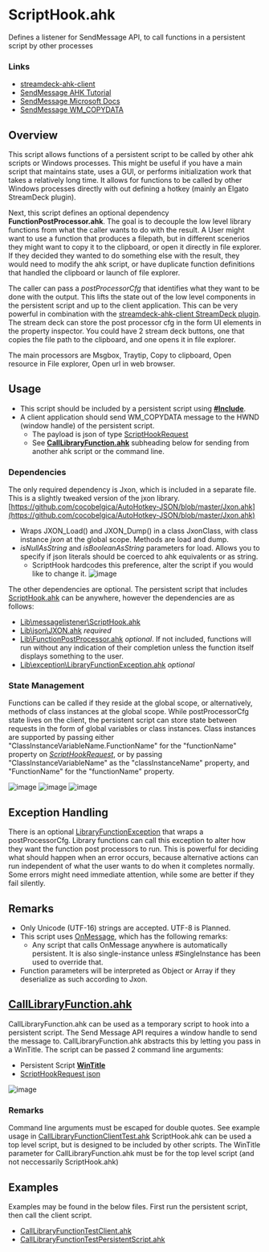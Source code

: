 # ScriptHook.ahk
Defines a listener for SendMessage API, to call functions in a persistent script by other processes

### Links
  * [streamdeck-ahk-client](https://github.com/SheriffBuzz/streamdeck-ahk-client)
  * [SendMessage AHK Tutorial](https://www.autohotkey.com/docs/misc/SendMessage.htm)
  * [SendMessage Microsoft Docs](https://docs.microsoft.com/en-us/windows/win32/api/winuser/nf-winuser-sendmessage)
  * [SendMessage WM_COPYDATA](https://docs.microsoft.com/en-us/windows/win32/dataxchg/wm-copydata)

## Overview

This script allows functions of a persistent script to be called by other ahk scripts or Windows processes. This might be useful if you have a main script that maintains state, uses a GUI, or performs initialization work that takes a relatively long time. It allows for functions to be called by other Windows processes directly with out defining a hotkey (mainly an Elgato StreamDeck plugin).

Next, this script defines an optional dependency **FunctionPostProcessor.ahk**. The goal is to decouple the low level library functions from what the caller wants to do with the result. A User might want to use a function that produces a filepath, but in different scenerios they might want to copy it to the clipboard, or open it directly in file explorer. If they decided they wanted to do something else with the result, they would need to modify the ahk script, or have duplicate function definitions that handled the clipboard or launch of file explorer.

The caller can pass a *postProcessorCfg* that identifies what they want to be done with the output. This lifts the state out of the low level components in the persistent script and up to the client application. This can be very powerful in combination with the [streamdeck-ahk-client StreamDeck plugin](https://github.com/SheriffBuzz/streamdeck-ahk-client). The stream deck can store the post processor cfg in the form UI elements in the property inspector. You could have 2 stream deck buttons, one that copies the file path to the clipboard, and one opens it in file explorer.

The main processors are Msgbox, Traytip, Copy to clipboard, Open resource in File explorer, Open url in web browser.

## Usage
  * This script should be included by a persistent script using **[#Include](https://www.autohotkey.com/docs/commands/_Include.htm)**.
  * A client application should send WM_COPYDATA message to the HWND (window handle) of the persistent script.
    * The payload is json of type [ScriptHookRequest](/resources/test/ScriptHookRequest.json)
    * See [**CallLibraryFunction.ahk**](#CallLibraryFunction.ahk) subheading below for sending from another ahk script or the command line.

### Dependencies
The only required dependency is Jxon, which is included in a separate file. This is a slightly tweaked version of the jxon library.
[https://github.com/cocobelgica/AutoHotkey-JSON/blob/master/Jxon.ahk](https://github.com/cocobelgica/AutoHotkey-JSON/blob/master/Jxon.ahk)
  - Wraps JXON_Load() and JXON_Dump() in a class JxonClass, with class instance *jxon* at the global scope. Methods are load and dump.
  - *isNullAsString* and *isBooleanAsString* parameters for load. Allows you to specify if json literals should be coerced to ahk equivalents or as string.
    - ScriptHook hardcodes this preference, alter the script if you would like to change it.
    ![image](https://user-images.githubusercontent.com/83767022/177240313-a35c4c53-17f1-4c5d-9d6e-20315e5febe6.png)

The other dependencies are optional. The persistent script that includes [ScriptHook.ahk](/Lib\messagelistener\ScriptHook.ahk) can be anywhere, however the dependencies are as follows:
  * [Lib\messagelistener\ScriptHook.ahk](/Lib\messagelistener\ScriptHook.ahk)
  * [Lib\json\JXON.ahk](/Lib\json\JXON.ahk) *required*
  * [Lib\FunctionPostProcessor.ahk](/Lib\FunctionPostProcessor.ahk) *optional*. If not included, functions will run without any indication of their completion unless the function itself displays something to the user.
  * [Lib\exception\LibraryFunctionException.ahk](/Lib\exception\LibraryFunctionException.ahk) *optional*

### State Management
Functions can be called if they reside at the global scope, or alternatively, methods of class instances at the global scope. While postProcessorCfg state lives on the client, the persistent script can store state between requests in the form of global variables or class instances. Class instances are supported by passing either "ClassInstanceVariableName.FunctionName" for the "functionName" property on *[ScriptHookRequest](/resources/test/ScriptHookRequest.json)*, or by passing "ClassInstanceVariableName" as the "classInstanceName" property, and "FunctionName" for the "functionName" property.

![image](https://user-images.githubusercontent.com/83767022/177240978-3eae1681-db4d-472f-840c-4584579505ea.png)
![image](https://user-images.githubusercontent.com/83767022/177237715-a54165a4-c9df-4e37-9eaf-812b7f72b8c4.png)
![image](https://user-images.githubusercontent.com/83767022/177237768-225349d8-1c41-4ffd-a8f1-602a7a947e83.png)

## Exception Handling
There is an optional [LibraryFunctionException](/Lib\exception\LibraryFunctionException.ahk) that wraps a postProcessorCfg. Library functions can call this exception to alter how they want the function post processors to run. This is powerful for deciding what should happen when an error occurs, because alternative actions can run independent of what the user wants to do when it completes normally. Some errors might need immediate attention, while some are better if they fail silently.

## Remarks
  - Only Unicode (UTF-16) strings are accepted. UTF-8 is Planned.
  - This script uses [OnMessage](https://www.autohotkey.com/docs/commands/OnMessage.htm), which has the following remarks:
    * Any script that calls OnMessage anywhere is automatically persistent. It is also single-instance unless #SingleInstance has been used to override that.
  - Function parameters will be interpreted as Object or Array if they deserialize as such according to Jxon.
        
## [CallLibraryFunction.ahk](/Lib/messagelistener/CallLibraryFunction.ahk)

CallLibraryFunction.ahk can be used as a temporary script to hook into a persistent script. The Send Message API requires a window handle to send the message to. CallLibraryFunction.ahk abstracts this by letting you pass in a WinTitle.
The script can be passed 2 command line arguments:
  - Persistent Script **[WinTitle](https://www.autohotkey.com/docs/misc/WinTitle.htm)**
  - [ScriptHookRequest json](/resources/test/ScriptHookRequest.json)

![image](https://user-images.githubusercontent.com/83767022/177235612-2343aa4e-619f-4fcf-9e6c-09af34b22a19.png)

### Remarks
Command line arguments must be escaped for double quotes. See example usage in [CallLibraryFunctionClientTest.ahk](/test/CallLibraryFunctionClientTest.ahk)
ScriptHook.ahk can be used a top level script, but is designed to be included by other scripts. The WinTitle parameter for CallLibraryFunction.ahk must be for the top level script (and not neccessarily ScriptHook.ahk)
## Examples
Examples may be found in the below files. First run the persistent script, then call the client script.
  - [CallLibraryFunctionTestClient.ahk](/test/CallLibraryFunctionTestClient.ahk)
  - [CallLibraryFunctionTestPersistentScript.ahk](/test/CallLibraryFunctionTestPersistentScript.ahk)
